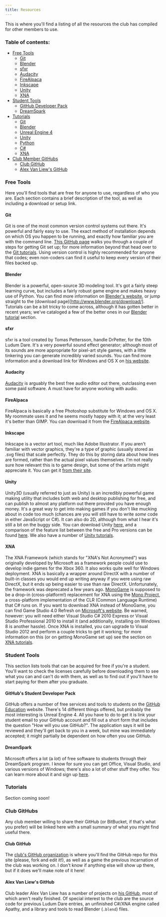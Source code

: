 ```yaml
---
title: Resources
---
```


This is where you'll find a listing of all the resources the club has compiled for other members to use.

### Table of contents:

- [Free Tools](#free-tools)
    - [Git](#free-tools-git)
    - [Blender](#free-tools-blender)
    - [sfxr](#free-tools-sfxr)
    - [Audacity](#free-tools-audacity)
    - [FireAlpaca](#free-tools-firealpaca)
    - [Inkscape](#free-tools-inkscape)
    - [Unity](#free-tools-unity)
    - [XNA](#free-tools-xna)
- [Student Tools](#student-tools)
    - [GitHub Developer Pack](#student-tools-github)
    - [DreamSpark](#student-tools-dreamspark)
- [Tutorials](#tutorials)
    - [Git](#tutorials-git)
    - [Blender](#tutorials-blender)
    - [Unreal Engine 4](#tutorials-ue4)
    - [Unity](#tutorials-unity)
    - [Python](#tutorials-python)
    - [C#](#tutorials-c-sharp)
    - [XNA](#tutorials-xna)
- [Club Member GitHubs](#club-githubs)
    - [Club GitHub](#club-githubs-self)
    - [Alex Van Liew's GitHub](#club-githubs-snooz)

### <a name="free-tools">Free Tools</a>

Here you'll find tools that are free for anyone to use, regardless of who you are. Each section contains a brief description of the tool, as well as including a download or setup link.

#### <a name="free-tools-git">Git</a>

Git is one of the most common version control systems out there. It's powerful and fairly easy to use. The exact method of installation depends on which OS you happen to be running, and exactly how familiar you are with the command line. [This GitHub page](https://help.github.com/articles/set-up-git/) walks you through a couple of steps for getting Git set up; for more information beyond that head over to the [Git tutorials](#tutorials-git). Using version control is highly recommended for anyone that codes; even non-coders can find it useful to keep every version of their files backed up.

#### <a name="free-tools-blender">Blender</a>

Blender is a powerful, open-source 3D modeling tool. It's got a fairly steep learning curve, but includes a fairly robust game engine and makes heavy use of Python. You can find more information on [Blender's website](http://www.blender.org), or jump straight to the (download page)[http://www.blender.org/download/]. Tutorials can be a bit tricky to come across, although it has gotten better in recent years; we've cataloged a few of the better ones in our [Blender tutorial](#tutorials-blender) section.

#### <a name="free-tools-sfxr">sfxr</a>

sfxr is a tool created by Tomas Pettersson, handle DrPetter, for the 10th Ludum Dare. It's a very powerful sound effect generator; although most of its sounds are more appropriate for pixel-art style games, with a little tinkering you can generate incredibly varied sounds. You can find more information and a download link for Windows and OS X on [his website](http://www.drpetter.se/project_sfxr.html). 

#### <a name="free-tools-audacity">Audacity</a>

[Audacity](http://audacity.sourceforge.net/) is arguably the best free audio editor out there, outclassing even some paid software. A must have for anyone working with audio.

#### <a name="free-tools-firealpaca">FireAlpaca</a>

FireAlpaca is basically a free Photoshop substitute for Windows and OS X. My roommate uses it and he seems mostly happy with it; at the very least it's better than GIMP. You can download it from the [FireAlpaca website](http://firealpaca.com/en).

#### <a name="free-tools-inkscape">Inkscape</a>

Inkscape is a vector art tool, much like Adobe Illustrator. If you aren't familiar with vector graphics, they're a type of graphic (usually stored as .svg files) that scale perfectly. They do this by storing data about how lines are formed, rather than the actual pixel values themselves. I'm not really sure how relevant this is to game design, but some of the artists might appreciate it. You can get it [from their site](http://inkscape.org/en/).

#### <a name="free-tools-unity">Unity</a>

Unity3D (usually referred to just as Unity) is an incredibly powerful game making utility that includes both web and desktop publishing for free, and can publish to almost any platform out there provided you have enough money. It's a great way to get into making games if you don't like mucking about in code too much (chances are you will still have to write *some* code in either JavaScript or C#). It can also do 2D, although from what I hear it's still a bit on the buggy side. You can download Unity [here](http://unity3d.com/unity/download), and a comparison of the feature list between the free and Pro versions can be found [here](http://unity3d.com/unity/licenses). We also have a number of [Unity tutorials](#tutorials-unity).

#### <a name="free-tools-xna">XNA</a>

The XNA Framework (which stands for "XNA's Not Acronymed") was originally developed by Microsoft as a framework people could use to develop indie games for the Xbox 360. It also works quite well for Windows deployment. XNA is basically a wrapper around DirectX with a number of built-in classes you would end up writing anyway if you were using raw DirectX, but it ends up being easier to use than raw DirectX. Unfortunately, the framework was deprecated a few years ago. [MonoGame](http://www.monogame.net/) is supposed to be a drop-in (cross-platform!) replacement for XNA using the [Mono Project](http://www.mono-project.com/), a cross-platform implementation of the CLR (Common Language Runtime) that C# runs on. If you want to download XNA instead of MonoGame, you can find Game Studio 4.0 Refresh on [Microsoft's website](http://www.microsoft.com/en-us/download/details.aspx?id=27599). Be warned, however: you will need either Visual Studio C# 2010 Express or Visual Studio Professional 2010 to install it (and additionally, installing on Windows 8 is another hassle). Once XNA is installed, you can upgrade to Visual Studio 2012 and perform a couple tricks to get it working; for more information on this (or on getting MonoGame set up) see the section on [XNA tutorials](#tutorials-xna).

### <a name="student-tools">Student Tools</a>

This section lists tools that can be acquired for free if you're a student. You'll want to check the licenses carefully before downloading them to see what you can and can't do with them, as well as to find out if you'll have to start paying for them after you graduate.

#### <a name="student-tools-github">GitHub's Student Developer Pack</a>

GitHub offers a number of free services and tools to students on the [GitHub Education](https://education.github.com/pack/) website. There's 14 different things offered, but probably the most interesting is Unreal Engine 4. All you have to do to get it is link your student email to your GitHub account and fill out a short form that includes the question "How will you use GitHub?". The application says it will be reviewed and they'll get back to you in a week, but mine was immediately accepted; it might partially be dependent on how often you use GitHub.

#### <a name="student-tools-dreamspark">DreamSpark</a>

Microsoft offers a lot (a *lot*) of free software to students through their DreamSpark program. I know for sure you can get Office, Visual Studio, and various versions of Windows; there's also a lot of other stuff they offer. You can learn more about it and sign up [here](https://www.dreamspark.com/Student/Default.aspx).

### <a name="tutorials">Tutorials</a>

Section coming soon!

### <a name="club-githubs">Club GitHubs</a>

Any club member willing to share their GitHub (or BitBucket, if that's what you prefer) will be linked here with a small summary of what you might find useful there.

#### <a name="club-github-self">Club GitHub</a>

The [club's GitHub organization](https://github.com/wwugamedevclub) is where you'll find the GitHub repo for this site (please, fork and edit it!), as well as a game the previous incarnation of the club was working on. I don't know if anything else will show up there, but if it does we'll make note of it here!

#### <a name="club-github-snooz">Alex Van Liew's GitHub</a>

Club leader Alex Van Liew has a number of projects on [his GitHub](https://github.com/snoozbuster), most of which aren't really finished. Of special interest to the club are the source code for previous Ludum Dare entries, an unfinished C#/XNA engine called Apathy, and a library and tools to read Blender (`.blend`) files. 
